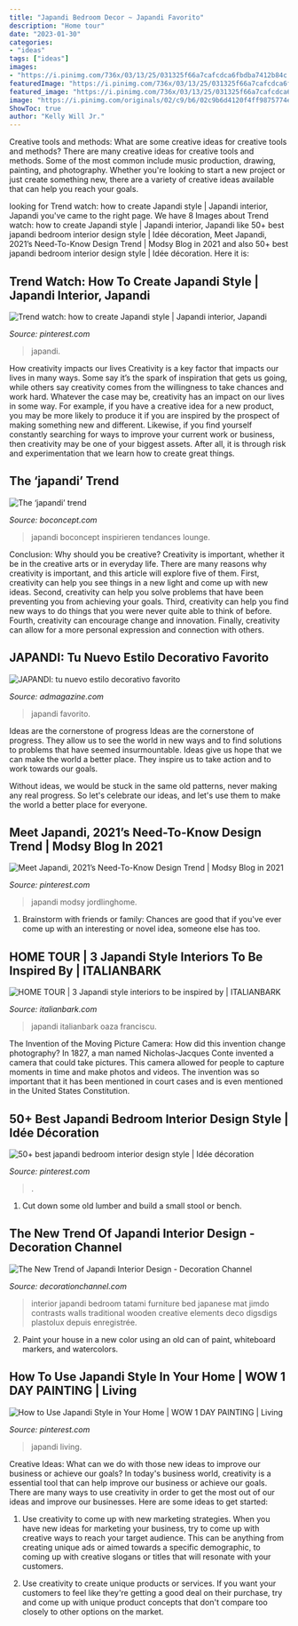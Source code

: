 ```yaml
---
title: "Japandi Bedroom Decor ~ Japandi Favorito"
description: "Home tour"
date: "2023-01-30"
categories:
- "ideas"
tags: ["ideas"]
images:
- "https://i.pinimg.com/736x/03/13/25/031325f66a7cafcdca6fbdba7412b84c.jpg"
featuredImage: "https://i.pinimg.com/736x/03/13/25/031325f66a7cafcdca6fbdba7412b84c.jpg"
featured_image: "https://i.pinimg.com/736x/03/13/25/031325f66a7cafcdca6fbdba7412b84c.jpg"
image: "https://i.pinimg.com/originals/02/c9/b6/02c9b6d4120f4ff9875774eeee2f5049.png"
ShowToc: true
author: "Kelly Will Jr."
---
```



Creative tools and methods: What are some creative ideas for creative tools and methods?
There are many creative ideas for creative tools and methods. Some of the most common include music production, drawing, painting, and photography. Whether you're looking to start a new project or just create something new, there are a variety of creative ideas available that can help you reach your goals.

	

		
looking for Trend watch: how to create Japandi style | Japandi interior, Japandi you've came to the right page. We have 8 Images about Trend watch: how to create Japandi style | Japandi interior, Japandi like 50+ best japandi bedroom interior design style | Idée décoration, Meet Japandi, 2021’s Need-To-Know Design Trend | Modsy Blog in 2021 and also 50+ best japandi bedroom interior design style | Idée décoration. Here it is:
		
    
## Trend Watch: How To Create Japandi Style | Japandi Interior, Japandi

<img loading=lazy src="https://i.pinimg.com/736x/19/e1/d6/19e1d69bfe1f50b9730424607bee12e7.jpg" onerror="this.onerror=null;this.src='https://tse1.mm.bing.net/th?id=OIP.8KI24RZQWyAtnY04_hh5FwHaNK&amp;pid=15.1';" alt="Trend watch: how to create Japandi style | Japandi interior, Japandi">

_Source: pinterest.com_

>japandi. 

	

How creativity impacts our lives
Creativity is a key factor that impacts our lives in many ways. Some say it’s the spark of inspiration that gets us going, while others say creativity comes from the willingness to take chances and work hard. Whatever the case may be, creativity has an impact on our lives in some way. 
For example, if you have a creative idea for a new product, you may be more likely to produce it if you are inspired by the prospect of making something new and different. Likewise, if you find yourself constantly searching for ways to improve your current work or business, then creativity may be one of your biggest assets. After all, it is through risk and experimentation that we learn how to create great things.

    
## The ‘japandi’ Trend

<img loading=lazy src="https://www.boconcept.com/-/boc-media/imagelibrary/article-tile/2020/1482365-article-wide.ashx?la=nl-be" onerror="this.onerror=null;this.src='https://tse1.mm.bing.net/th?id=OIP.W-Cnz5OyrZCVra4_vm2PpgHaFl&amp;pid=15.1';" alt="The ‘japandi’ trend">

_Source: boconcept.com_

>japandi boconcept inspirieren tendances lounge. 

	

Conclusion: Why should you be creative?
Creativity is important, whether it be in the creative arts or in everyday life. There are many reasons why creativity is important, and this article will explore five of them. First, creativity can help you see things in a new light and come up with new ideas. Second, creativity can help you solve problems that have been preventing you from achieving your goals. Third, creativity can help you find new ways to do things that you were never quite able to think of before. Fourth, creativity can encourage change and innovation. Finally, creativity can allow for a more personal expression and connection with others.

    
## JAPANDI: Tu Nuevo Estilo Decorativo Favorito

<img loading=lazy src="https://aws.admagazine.com/prod/designs/v1/assets/620x930/72262.jpg" onerror="this.onerror=null;this.src='https://tse1.mm.bing.net/th?id=OIP.YSOXBrzxqEOYQMpTD6ncIQHaLH&amp;pid=15.1';" alt="JAPANDI: tu nuevo estilo decorativo favorito">

_Source: admagazine.com_

>japandi favorito. 

	

Ideas are the cornerstone of progress
Ideas are the cornerstone of progress. They allow us to see the world in new ways and to find solutions to problems that have seemed insurmountable.
Ideas give us hope that we can make the world a better place. They inspire us to take action and to work towards our goals.

Without ideas, we would be stuck in the same old patterns, never making any real progress. So let's celebrate our ideas, and let's use them to make the world a better place for everyone.

    
## Meet Japandi, 2021’s Need-To-Know Design Trend | Modsy Blog In 2021

<img loading=lazy src="https://i.pinimg.com/originals/02/c9/b6/02c9b6d4120f4ff9875774eeee2f5049.png" onerror="this.onerror=null;this.src='https://tse4.mm.bing.net/th?id=OIP.o7OQlbXqTRNlmQYlP6NwNAHaFj&amp;pid=15.1';" alt="Meet Japandi, 2021’s Need-To-Know Design Trend | Modsy Blog in 2021">

_Source: pinterest.com_

>japandi modsy jordlinghome. 

	

1. Brainstorm with friends or family: Chances are good that if you've ever come up with an interesting or novel idea, someone else has too.

    
## HOME TOUR | 3 Japandi Style Interiors To Be Inspired By | ITALIANBARK

<img loading=lazy src="https://www.italianbark.com/wp-content/uploads/2021/02/japandi-style-interior-design-projects-Erin-Roberts_Market-St_5.jpg" onerror="this.onerror=null;this.src='https://tse4.mm.bing.net/th?id=OIP.Z5DPQAjnbdAWDNnj7vwbnQHaE8&amp;pid=15.1';" alt="HOME TOUR | 3 Japandi style interiors to be inspired by | ITALIANBARK">

_Source: italianbark.com_

>japandi italianbark oaza franciscu. 

	

The Invention of the Moving Picture Camera: How did this invention change photography?
In 1827, a man named Nicholas-Jacques Conte invented a camera that could take pictures. This camera allowed for people to capture moments in time and make photos and videos. The invention was so important that it has been mentioned in court cases and is even mentioned in the United States Constitution.

    
## 50+ Best Japandi Bedroom Interior Design Style | Idée Décoration

<img loading=lazy src="https://i.pinimg.com/736x/4d/3a/fa/4d3afa4752b915a038a4d52b2aa035bc.jpg" onerror="this.onerror=null;this.src='https://tse1.mm.bing.net/th?id=OIP.vFC6ltGfj7ythxtBiysCbwHaLH&amp;pid=15.1';" alt="50+ best japandi bedroom interior design style | Idée décoration">

_Source: pinterest.com_

>. 

	

1. Cut down some old lumber and build a small stool or bench.

    
## The New Trend Of Japandi Interior Design - Decoration Channel

<img loading=lazy src="http://decorationchannel.com/wp-content/uploads/2018/01/japandi-interior-design-for-simple-bedroom.jpg" onerror="this.onerror=null;this.src='https://tse4.mm.bing.net/th?id=OIP.slgf7Fo8oJxPAT1fT5dHLQHaLH&amp;pid=15.1';" alt="The New Trend of Japandi Interior Design - Decoration Channel">

_Source: decorationchannel.com_

>interior japandi bedroom tatami furniture bed japanese mat jimdo contrasts walls traditional wooden creative elements deco digsdigs plastolux depuis enregistrée. 

	

2. Paint your house in a new color using an old can of paint, whiteboard markers, and watercolors.

    
## How To Use Japandi Style In Your Home | WOW 1 DAY PAINTING | Living

<img loading=lazy src="https://i.pinimg.com/736x/03/13/25/031325f66a7cafcdca6fbdba7412b84c.jpg" onerror="this.onerror=null;this.src='https://tse4.mm.bing.net/th?id=OIP.Oit8eUH8V2D7Q3reFPIjZAHaFd&amp;pid=15.1';" alt="How to Use Japandi Style in Your Home | WOW 1 DAY PAINTING | Living">

_Source: pinterest.com_

>japandi living. 

	

Creative Ideas: What can we do with those new ideas to improve our business or achieve our goals?
In today's business world, creativity is a essential tool that can help improve our business or achieve our goals. There are many ways to use creativity in order to get the most out of our ideas and improve our businesses. Here are some ideas to get started: 
1. Use creativity to come up with new marketing strategies. When you have new ideas for marketing your business, try to come up with creative ways to reach your target audience. This can be anything from creating unique ads or aimed towards a specific demographic, to coming up with creative slogans or titles that will resonate with your customers. 

2. Use creativity to create unique products or services. If you want your customers to feel like they're getting a good deal on their purchase, try and come up with unique product concepts that don't compare too closely to other options on the market.

